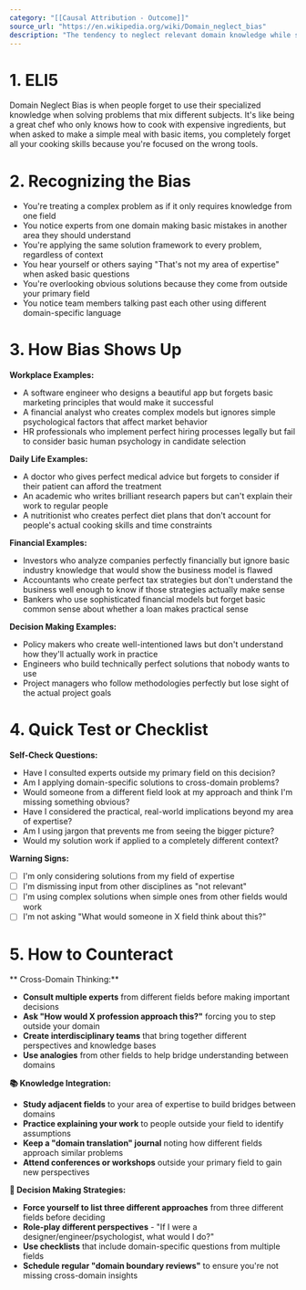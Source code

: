 ```yaml
---
category: "[[Causal Attribution - Outcome]]"
source_url: "https://en.wikipedia.org/wiki/Domain_neglect_bias"
description: "The tendency to neglect relevant domain knowledge while solving interdisciplinary problems"
---
```


# 1. ELI5

Domain Neglect Bias is when people forget to use their specialized knowledge when solving problems that mix different subjects. It's like being a great chef who only knows how to cook with expensive ingredients, but when asked to make a simple meal with basic items, you completely forget all your cooking skills because you're focused on the wrong tools.

# 2. Recognizing the Bias

- You're treating a complex problem as if it only requires knowledge from one field
- You notice experts from one domain making basic mistakes in another area they should understand
- You're applying the same solution framework to every problem, regardless of context
- You hear yourself or others saying "That's not my area of expertise" when asked basic questions
- You're overlooking obvious solutions because they come from outside your primary field
- You notice team members talking past each other using different domain-specific language

# 3. How Bias Shows Up

**Workplace Examples:**
- A software engineer who designs a beautiful app but forgets basic marketing principles that would make it successful
- A financial analyst who creates complex models but ignores simple psychological factors that affect market behavior
- HR professionals who implement perfect hiring processes legally but fail to consider basic human psychology in candidate selection

**Daily Life Examples:**
- A doctor who gives perfect medical advice but forgets to consider if their patient can afford the treatment
- An academic who writes brilliant research papers but can't explain their work to regular people
- A nutritionist who creates perfect diet plans that don't account for people's actual cooking skills and time constraints

**Financial Examples:**
- Investors who analyze companies perfectly financially but ignore basic industry knowledge that would show the business model is flawed
- Accountants who create perfect tax strategies but don't understand the business well enough to know if those strategies actually make sense
- Bankers who use sophisticated financial models but forget basic common sense about whether a loan makes practical sense

**Decision Making Examples:**
- Policy makers who create well-intentioned laws but don't understand how they'll actually work in practice
- Engineers who build technically perfect solutions that nobody wants to use
- Project managers who follow methodologies perfectly but lose sight of the actual project goals

# 4. Quick Test or Checklist

**Self-Check Questions:**
- Have I consulted experts outside my primary field on this decision?
- Am I applying domain-specific solutions to cross-domain problems?
- Would someone from a different field look at my approach and think I'm missing something obvious?
- Have I considered the practical, real-world implications beyond my area of expertise?
- Am I using jargon that prevents me from seeing the bigger picture?
- Would my solution work if applied to a completely different context?

**Warning Signs:**
- [ ] I'm only considering solutions from my field of expertise
- [ ] I'm dismissing input from other disciplines as "not relevant"
- [ ] I'm using complex solutions when simple ones from other fields would work
- [ ] I'm not asking "What would someone in X field think about this?"

# 5. How to Counteract

** Cross-Domain Thinking:**
- **Consult multiple experts** from different fields before making important decisions
- **Ask "How would X profession approach this?"** forcing you to step outside your domain
- **Create interdisciplinary teams** that bring together different perspectives and knowledge bases
- **Use analogies** from other fields to help bridge understanding between domains

**📚 Knowledge Integration:**
- **Study adjacent fields** to your area of expertise to build bridges between domains
- **Practice explaining your work** to people outside your field to identify assumptions
- **Keep a "domain translation" journal** noting how different fields approach similar problems
- **Attend conferences or workshops** outside your primary field to gain new perspectives

**🤔 Decision Making Strategies:**
- **Force yourself to list three different approaches** from three different fields before deciding
- **Role-play different perspectives** - "If I were a designer/engineer/psychologist, what would I do?"
- **Use checklists** that include domain-specific questions from multiple fields
- **Schedule regular "domain boundary reviews"** to ensure you're not missing cross-domain insights

